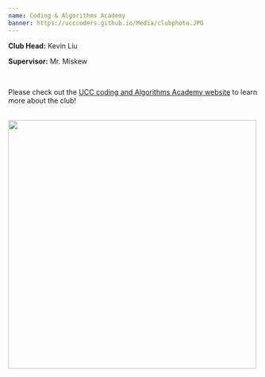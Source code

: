 ```yaml
---
name: Coding & Algorithms Academy
banner: https://ucccoders.github.io/Media/clubphoto.JPG
---
```


**Club Head:** Kevin Liu

**Supervisor:** Mr. Miskew

<br>

Please check out the [UCC coding and Algorithms Academy website](https://ucccoders.github.io/index.html) to learn more about the club!

<br>

<img src='https://ucccoders.github.io/Media/designlab2.JPG' width=500>